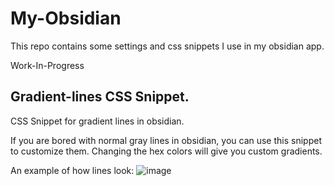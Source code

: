 # My-Obsidian

This repo contains some settings and css snippets I use in my obsidian app.

Work-In-Progress


## Gradient-lines CSS Snippet.
CSS Snippet for gradient lines in obsidian.

If you are bored with normal gray lines in obsidian, you can use this snippet to customize them.
Changing the hex colors will give you custom gradients.

An example of how lines look:
![image](https://github.com/bitcrafty/my-obsidian/assets/135437223/ba9bc709-fd8c-4fed-8371-ceccca2e710b)
